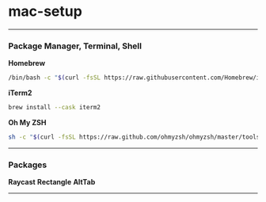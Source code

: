 # mac-setup

---

### Package Manager, Terminal, Shell

**Homebrew**

```sh
/bin/bash -c "$(curl -fsSL https://raw.githubusercontent.com/Homebrew/install/HEAD/install.sh)"
```

**iTerm2**

```sh
brew install --cask iterm2
```

**Oh My ZSH**
```sh
sh -c "$(curl -fsSL https://raw.github.com/ohmyzsh/ohmyzsh/master/tools/install.sh)"
```

---

### Packages

**Raycast**
**Rectangle**
**AltTab**

---
